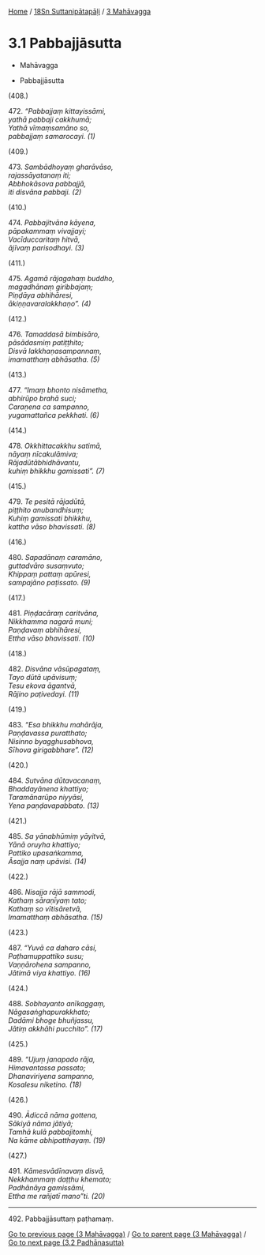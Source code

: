
[Home](/) / [18Sn Suttanipātapāḷi](...md) / [3 Mahāvagga](../18Sn/3.md)

# 3.1 Pabbajjāsutta

* Mahāvagga

* Pabbajjāsutta

(408.)

472\. _“Pabbajjaṃ kittayissāmi,_  
_yathā pabbaji cakkhumā;_  
_Yathā vīmaṃsamāno so,_  
_pabbajjaṃ samarocayi. (1)_  


(409.)

473\. _Sambādhoyaṃ gharāvāso,_  
_rajassāyatanaṃ iti;_  
_Abbhokāsova pabbajjā,_  
_iti disvāna pabbaji. (2)_  


(410.)

474\. _Pabbajitvāna kāyena,_  
_pāpakammaṃ vivajjayi;_  
_Vacīduccaritaṃ hitvā,_  
_ājīvaṃ parisodhayi. (3)_  


(411.)

475\. _Agamā rājagahaṃ buddho,_  
_magadhānaṃ giribbajaṃ;_  
_Piṇḍāya abhihāresi,_  
_ākiṇṇavaralakkhaṇo”. (4)_  


(412.)

476\. _Tamaddasā bimbisāro,_  
_pāsādasmiṃ patiṭṭhito;_  
_Disvā lakkhaṇasampannaṃ,_  
_imamatthaṃ abhāsatha. (5)_  


(413.)

477\. _“Imaṃ bhonto nisāmetha,_  
_abhirūpo brahā suci;_  
_Caraṇena ca sampanno,_  
_yugamattañca pekkhati. (6)_  


(414.)

478\. _Okkhittacakkhu satimā,_  
_nāyaṃ nīcakulāmiva;_  
_Rājadūtābhidhāvantu,_  
_kuhiṃ bhikkhu gamissati”. (7)_  


(415.)

479\. _Te pesitā rājadūtā,_  
_piṭṭhito anubandhisuṃ;_  
_Kuhiṃ gamissati bhikkhu,_  
_kattha vāso bhavissati. (8)_  


(416.)

480\. _Sapadānaṃ caramāno,_  
_guttadvāro susaṃvuto;_  
_Khippaṃ pattaṃ apūresi,_  
_sampajāno paṭissato. (9)_  


(417.)

481\. _Piṇḍacāraṃ caritvāna,_  
_Nikkhamma nagarā muni;_  
_Paṇḍavaṃ abhihāresi,_  
_Ettha vāso bhavissati. (10)_  


(418.)

482\. _Disvāna vāsūpagataṃ,_  
_Tayo dūtā upāvisuṃ;_  
_Tesu ekova āgantvā,_  
_Rājino paṭivedayi. (11)_  


(419.)

483\. _“Esa bhikkhu mahārāja,_  
_Paṇḍavassa puratthato;_  
_Nisinno byagghusabhova,_  
_Sīhova girigabbhare”. (12)_  


(420.)

484\. _Sutvāna dūtavacanaṃ,_  
_Bhaddayānena khattiyo;_  
_Taramānarūpo niyyāsi,_  
_Yena paṇḍavapabbato. (13)_  


(421.)

485\. _Sa yānabhūmiṃ yāyitvā,_  
_Yānā oruyha khattiyo;_  
_Pattiko upasaṅkamma,_  
_Āsajja naṃ upāvisi. (14)_  


(422.)

486\. _Nisajja rājā sammodi,_  
_Kathaṃ sāraṇīyaṃ tato;_  
_Kathaṃ so vītisāretvā,_  
_Imamatthaṃ abhāsatha. (15)_  


(423.)

487\. _“Yuvā ca daharo cāsi,_  
_Paṭhamuppattiko susu;_  
_Vaṇṇārohena sampanno,_  
_Jātimā viya khattiyo. (16)_  


(424.)

488\. _Sobhayanto anīkaggaṃ,_  
_Nāgasaṅghapurakkhato;_  
_Dadāmi bhoge bhuñjassu,_  
_Jātiṃ akkhāhi pucchito”. (17)_  


(425.)

489\. _“Ujuṃ janapado rāja,_  
_Himavantassa passato;_  
_Dhanaviriyena sampanno,_  
_Kosalesu niketino. (18)_  


(426.)

490\. _Ādiccā nāma gottena,_  
_Sākiyā nāma jātiyā;_  
_Tamhā kulā pabbajitomhi,_  
_Na kāme abhipatthayaṃ. (19)_  


(427.)

491\. _Kāmesvādīnavaṃ disvā,_  
_Nekkhammaṃ daṭṭhu khemato;_  
_Padhānāya gamissāmi,_  
_Ettha me rañjatī mano”ti. (20)_  


---

492\. Pabbajjāsuttaṃ paṭhamaṃ.



[Go to previous page (3 Mahāvagga)](../18Sn/3.md) / [Go to parent page (3 Mahāvagga)](../18Sn/3.md) / [Go to next page (3.2 Padhānasutta)](3.2.md)


